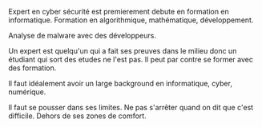 Expert en cyber sécurité est premierement debute en formation en informatique. Formation en algorithmique, mathématique, développement.

Analyse de malware avec des développeurs.

Un expert est quelqu'un qui a fait ses preuves dans le milieu donc un étudiant qui sort des etudes ne l'est pas. Il peut par contre se former avec des formation.

Il faut idéalement avoir un large background en informatique, cyber, numérique.

Il faut se pousser dans ses limites. Ne pas s'arrêter quand on dit que c'est difficile. Dehors de ses zones de comfort.